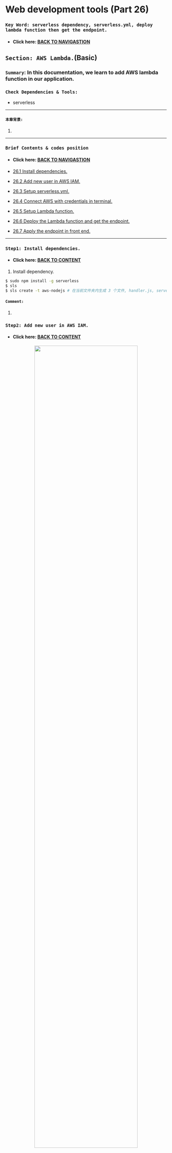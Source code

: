 # Web development tools (Part 26)

### `Key Word: serverless dependency, serverless.yml, deploy lambda function then get the endpoint.`

- #### Click here: [BACK TO NAVIGASTION](https://github.com/DonghaoWu/WebDev-tools-demo/blob/master/README.md)

## `Section: AWS Lambda.`(Basic)

### `Summary`: In this documentation, we learn to add AWS lambda function in our application.

### `Check Dependencies & Tools:`

- serverless
------------------------------------------------------------

#### `本章背景: `
1. 
------------------------------------------------------------

### <span id="26.0">`Brief Contents & codes position`</span>

- #### Click here: [BACK TO NAVIGASTION](https://github.com/DonghaoWu/WebDev-tools-demo/blob/master/README.md)

- [26.1 Install dependencies.](#26.1)
- [26.2 Add new user in AWS IAM.](#26.2)
- [26.3 Setup serverless.yml.](#26.3)
- [26.4 Connect AWS with credentials in terminal.](#26.4)
- [26.5 Setup Lambda function.](#26.5)
- [26.6 Deploy the Lambda function and get the endpoint.](#26.6)
- [26.7 Apply the endpoint in front end.](#26.7)

------------------------------------------------------------

### <span id="26.1">`Step1: Install dependencies.`</span>

- #### Click here: [BACK TO CONTENT](#26.0)

1. Install dependency.

```bash
$ sudo npm install -g serverless
$ sls
$ sls create -t aws-nodejs # 在当前文件夹内生成 3 个文件, handler.js, serverless.yml, .gitignore
```

#### `Comment:`
1. 


### <span id="26.2">`Step2: Add new user in AWS IAM.`</span>

- #### Click here: [BACK TO CONTENT](#26.0)

<p align="center">
<img src="../assets/p26-01.png" width=80%>
</p>

------------------------------------------------------------

<p align="center">
<img src="../assets/p26-02.png" width=80%>
</p>

------------------------------------------------------------

<p align="center">
<img src="../assets/p26-03.png" width=80%>
</p>

------------------------------------------------------------

<p align="center">
<img src="../assets/p26-04.png" width=80%>
</p>

------------------------------------------------------------

#### `Comment:`
1. 在这个过程中，主要取得三个主要参数：

```bash
username：smart-brain-lambda
Access key：----
Secret Key：----
```

### <span id="26.3">`Step3: Setup serverless.yml.`</span>

- #### Click here: [BACK TO CONTENT](#26.0)

- __`Location: ./demo-apps/lambda/serverless.yml`__

```yml
service: smart-brain-lambda

provider:
  name: aws
  runtime: nodejs12.x

  stage: dev # or prod
  region: us-east-1

functions:
  rank:
    handler: handler.rank
    events:
      - http: # use api gateway service
          path: rank
          method: get
```

------------------------------------------------------------

#### `Comment:`
1. :star::star::star:要注意的是 `service 指的是 IAM Username`。

### <span id="26.4">`Step4: Connect AWS with credentials in terminal.`</span>

- #### Click here: [BACK TO CONTENT](#26.0)

```bash
$ cd <handler.js directory>
$ sls config credentials --provider aws --key <access key> --secret <secret access key> -o
```

------------------------------------------------------------

#### `Comment:`
1. 

### <span id="26.5">`Step5: Setup Lambda function.`</span>

- #### Click here:  [BACK TO CONTENT](#26.0)

- __`Location: ./demo-apps/lambda/handler.js`__

```js
'use strict';

const emojis = [
  '😄', '😃', '😀', '😊', '😉', '😍', '🔶', '🔷', '🚀'
];

module.exports.rank = async event => {
  const rank = event.queryStringParameters.rank;
  const rankEmoji = emojis[rank >= emojis.length ? emojis.length - 1 : rank];
  return {
    statusCode: 200,
    headers: {
      'Access-Control-Allow-Origin': '*'
    },
    body: JSON.stringify(
      {
        message: 'Go Serverless v1.0! Your function executed successfully!',
        input: rankEmoji,
      },
      null,
      2
    ),
  };
};
```

#### `Comment:`
1. :star::star::star: `event.queryStringParameters.rank` 就是指 endpoint 里面包含的查询值，如 endpoint:

```bash
https://6ilr84f878.execute-api.us-east-1.amazonaws.com/prod/rank?rank=5
```

2. `event.queryStringParameters.rank` 的值为 5。

### <span id="26.6">`Step6: Deploy the Lambda function and get the endpoint.`</span>

- #### Click here: [BACK TO CONTENT](#26.0)

1. Terminal commands:

```bash
$ sls deploy # deploy the lambda function

$ sls invoke --function rank # invoke the function in AWS.
$ sls invoke local --function rank # invoke the function locally.
```

2. Get the endpoint.

<p align="center">
<img src="../assets/p26-05.png" width=80%>
</p>

------------------------------------------------------------

3. Visit the endpoint in browser.

<p align="center">
<img src="../assets/p26-06.png" width=80%>
</p>

------------------------------------------------------------

#### `Comment:`
1. 

------------------------------------------------------------


### <span id="26.7">`Step7: Apply the endpoint in front end.`</span>

- #### Click here: [BACK TO CONTENT](#26.0)

- __`Location: ./demo-apps/frontend-smart-brain-AWS/src/components/Rank/Rank.js`__

```jsx
import React from 'react';

class Rank extends React.Component {
  constructor() {
    super();
    this.state = {
      emoji: '',
    }
  }

  componentDidMount() {
    this.generateEmoji(this.props.entries);
  }

  componentDidUpdate(prevProps, prevState) {
    if (prevProps.entries === this.props.entries && prevProps.name === this.props.name) {
      return null;
    }
    this.generateEmoji(this.props.entries)
  }

  generateEmoji = (entries) => {
    fetch(`https://6ilr84f27c.execute-api.us-east-1.amazonaws.com/prod/rank?rank=${entries}`)
      .then(res => res.json())
      .then(data => {
        return this.setState({ emoji: data.input })
      })
  }

  render() {
    return (
      <div>
        <div className='white f3'>
          {`${this.props.name}, your current entry count is...`}
        </div>
        <div className='white f1'>
          {this.props.entries}
        </div>
        <div className='white f1'>
          {this.state.emoji}
        </div>
      </div>
    )
  }
}

export default Rank;
```

#### `Comment:`
1. Get errors when using an invalid endpoint.

<p align="center">
<img src="../assets/p26-07.png" width=80%>
</p>

------------------------------------------------------------

2. Get it done.

<p align="center">
<img src="../assets/p26-08.png" width=80%>
</p>

------------------------------------------------------------

3. :star::star::star: 注意里面 `componentDidMount` 和 `componentDidUpdate` 的用法。

4. 7/28 已删除 iam user(这样还不会停止 lambda，`需要进入 Lambda 删除 function`)，重装要记得设置 username 为：smart-brain-lambda，然后取得 2 个 key， deploy 之后取得 endpoint 复制到 Rank.js。同时也注释了 handler.js 中 function 的 headers 部分，目前 app 是无法使用连接的，但单独访问 endpoint 还是可以。 

- 本章用到的全部资料：

- #### Click here: [BACK TO CONTENT](#26.0)
- #### Click here: [BACK TO NAVIGASTION](https://github.com/DonghaoWu/WebDev-tools-demo/blob/master/README.md)